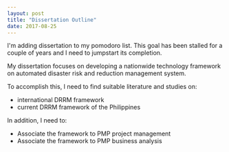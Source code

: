 ```yaml
---
layout: post
title: "Dissertation Outline"
date: 2017-08-25
---
```


I'm adding dissertation to my pomodoro list. This goal has been stalled for a couple of years and I need to jumpstart its completion.

My dissertation focuses on developing a nationwide technology framework on automated disaster risk and reduction management system.

To accomplish this, I need to find suitable literature and studies on:
* international DRRM framework
* current DRRM framework of the Philippines


In addition, I need to:
* Associate the framework to PMP project management
* Associate the framework to PMP business analysis

